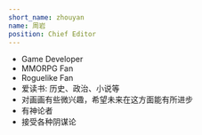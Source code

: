 ```yaml
---
short_name: zhouyan
name: 周岩
position: Chief Editor
---
```


* Game Developer
* MMORPG Fan
* Roguelike Fan
* 爱读书: 历史、政治、小说等
* 对画画有些微兴趣，希望未来在这方面能有所进步
* 有神论者
* 接受各种阴谋论
